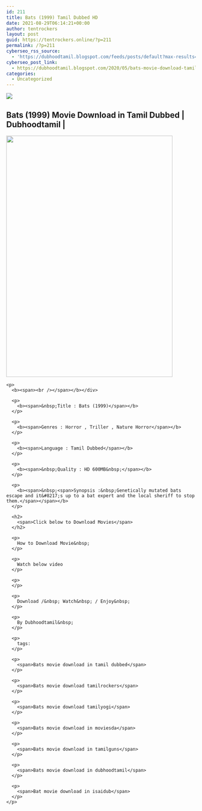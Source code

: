 ```yaml
---
id: 211
title: Bats (1999) Tamil Dubbed HD
date: 2021-08-29T06:14:21+00:00
author: tentrockers
layout: post
guid: https://tentrockers.online/?p=211
permalink: /?p=211
cyberseo_rss_source:
  - 'https://dubhoodtamil.blogspot.com/feeds/posts/default?max-results=150&start-index=301'
cyberseo_post_link:
  - https://dubhoodtamil.blogspot.com/2020/05/bats-movie-download-tamil.html
categories:
  - Uncategorized
---
```

<div class="media_block">
  <img src="https://1.bp.blogspot.com/-RsExJYAZYk0/Xr_mTRMQxeI/AAAAAAAABJw/Y4mpxk-RwlooRejQg4rCL4YaXYAexoO8ACNcBGAsYHQ/s72-c/images%2B%252842%2529.jpeg" class="media_thumbnail" />
</div>

<div dir="ltr" trbidi="on" readability="27.526153846154">
  <h2>
    <span>Bats (1999) Movie Download in Tamil Dubbed | Dubhoodtamil |</span>
  </h2>
  
  <div>
    <div class="separator">
      <a href="https://1.bp.blogspot.com/-RsExJYAZYk0/Xr_mTRMQxeI/AAAAAAAABJw/Y4mpxk-RwlooRejQg4rCL4YaXYAexoO8ACNcBGAsYHQ/s1600/images%2B%252842%2529.jpeg" imageanchor="1"><img loading="lazy" border="0" data-original-height="666" data-original-width="461" height="640" src="https://1.bp.blogspot.com/-RsExJYAZYk0/Xr_mTRMQxeI/AAAAAAAABJw/Y4mpxk-RwlooRejQg4rCL4YaXYAexoO8ACNcBGAsYHQ/s640/images%2B%252842%2529.jpeg" width="442" /></a>
    </div>
    
    <p>
      <b><span><br /></span></b></div> 
      
      <p>
        <b><span>&nbsp;Title : Bats (1999)</span></b>
      </p>
      
      <p>
        <b><span>Genres : Horror , Triller , Nature Horror</span></b>
      </p>
      
      <p>
        <b><span>Language : Tamil Dubbed</span></b>
      </p>
      
      <p>
        <b><span>&nbsp;Quality : HD 600MB&nbsp;</span></b>
      </p>
      
      <p>
        <b><span>&nbsp;<span>Synopsis :&nbsp;Genetically mutated bats escape and it&#8217;s up to a bat expert and the local sheriff to stop them.</span></span></b>
      </p>
      
      <h2>
        <span>Click below to Download Movies</span>
      </h2>
      
      <p>
        How to Download Movie&nbsp;
      </p>
      
      <p>
        Watch below video
      </p>
      
      <p>
      </p>
      
      <p>
        Download /&nbsp; Watch&nbsp; / Enjoy&nbsp;
      </p>
      
      <p>
        By Dubhoodtamil&nbsp;
      </p>
      
      <p>
        tags:
      </p>
      
      <p>
        <span>Bats movie download in tamil dubbed</span>
      </p>
      
      <p>
        <span>Bats movie download tamilrockers</span>
      </p>
      
      <p>
        <span>Bats movie download tamilyogi</span>
      </p>
      
      <p>
        <span>Bats movie download in moviesda</span>
      </p>
      
      <p>
        <span>Bats movie download in tamilguns</span>
      </p>
      
      <p>
        <span>Bats movie download in dubhoodtamil</span>
      </p>
      
      <p>
        <span>Bat movie download in isaidub</span>
      </p>
    </p>
  </div>